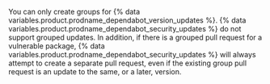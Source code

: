 You can only create groups for {% data variables.product.prodname_dependabot_version_updates %}. {% data variables.product.prodname_dependabot_security_updates %} do not support grouped updates. In addition, if there is a grouped pull request for a vulnerable package, {% data variables.product.prodname_dependabot_security_updates %} will always attempt to create a separate pull request, even if the existing group pull request is an update to the same, or a later, version.
